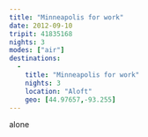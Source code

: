 ```yaml
---
title: "Minneapolis for work"
date: 2012-09-10
tripit: 41835168
nights: 3
modes: ["air"]
destinations:
  -
    title: "Minneapolis for work"
    nights: 3
    location: "Aloft"
    geo: [44.97657,-93.255]
---
```


alone
